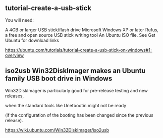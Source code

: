 

## tutorial-create-a-usb-stick


You will need:

A 4GB or larger USB stick/flash drive
Microsoft Windows XP or later
Rufus, a free and open source USB stick writing tool
An Ubuntu ISO file. See Get Ubuntu for download links

https://ubuntu.com/tutorials/tutorial-create-a-usb-stick-on-windows#1-overview



## iso2usb Win32DiskImager makes an Ubuntu family USB boot drive in Windows

Win32DiskImager is particularly good for pre-release testing and new releases, 

when the standard tools like Unetbootin might not be ready 

(if the configuration of the booting has been changed since the previous release).

https://wiki.ubuntu.com/Win32DiskImager/iso2usb
